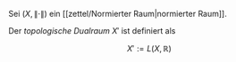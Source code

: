 Sei $(X, \| \cdot \|)$ ein [[zettel/Normierter Raum|normierter Raum]].

Der *topologische Dualraum* $X'$ ist definiert als

$$
	X' := L(X, \mathbb{R})
$$